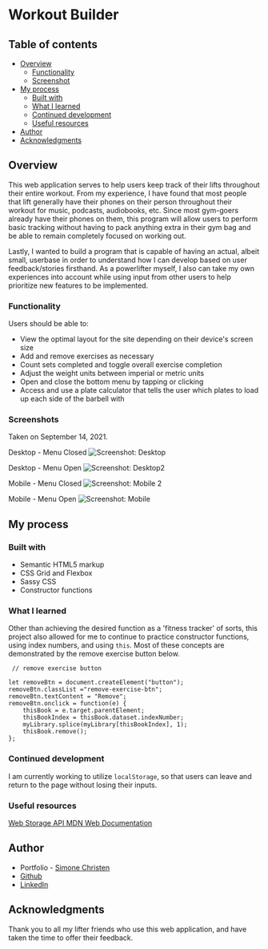 # Workout Builder

## Table of contents

- [Overview](#overview)
  - [Functionality](#functionality)
  - [Screenshot](#screenshot)
- [My process](#my-process)
  - [Built with](#built-with)
  - [What I learned](#what-i-learned)
  - [Continued development](#continued-development)
  - [Useful resources](#useful-resources)
- [Author](#author)
- [Acknowledgments](#acknowledgments)

## Overview

This web application serves to help users keep track of their lifts throughout their entire workout. From my experience, I have found that most people that lift generally have their phones on their person throughout their workout for music, podcasts, audiobooks, etc. Since most gym-goers already have their phones on them, this program will allow users to perform basic tracking without having to pack anything extra in their gym bag and be able to remain completely focused on working out.

Lastly, I wanted to build a program that is capable of having an actual, albeit small, userbase in order to understand how I can develop based on user feedback/stories firsthand. As a powerlifter myself, I also can take my own experiences into account while using input from other users to help prioritize new features to be implemented.

### Functionality

Users should be able to:

- View the optimal layout for the site depending on their device's screen size
- Add and remove exercises as necessary
- Count sets completed and toggle overall exercise completion
- Adjust the weight units between imperial or metric units
- Open and close the bottom menu by tapping or clicking
- Access and use a plate calculator that tells the user which plates to load up each side of the barbell with

### Screenshots

Taken on September 14, 2021.

Desktop - Menu Closed
![Screenshot: Desktop](/images/desktop-closed.png)

Desktop - Menu Open
![Screenshot: Desktop2](/images/desktop-open.png)

Mobile - Menu Closed
![Screenshot: Mobile 2](/images/mobile-closed.png)

Mobile - Menu Open
![Screenshot: Mobile](/images/mobile-open.png)

## My process

### Built with

- Semantic HTML5 markup
- CSS Grid and Flexbox
- Sassy CSS
- Constructor functions

### What I learned

Other than achieving the desired function as a 'fitness tracker' of sorts, this project also allowed for me to continue to practice constructor functions, using index numbers, and using `this`. Most of these concepts are demonstrated by the remove exercise button below.

```
 // remove exercise button

let removeBtn = document.createElement("button");
removeBtn.classList ="remove-exercise-btn";
removeBtn.textContent = "Remove";
removeBtn.onclick = function(e) {
    thisBook = e.target.parentElement;
    thisBookIndex = thisBook.dataset.indexNumber;
    myLibrary.splice(myLibrary[thisBookIndex], 1);
    thisBook.remove();
};
```

### Continued development

I am currently working to utilize `localStorage`, so that users can leave and return to the page without losing their inputs.

### Useful resources

[Web Storage API MDN Web Documentation](https://developer.mozilla.org/en-US/docs/Web/API/Web_Storage_API/Using_the_Web_Storage_API)

## Author

- Portfolio - [Simone Christen](https://sunnfast.github.io/)
- [Github](https://www.github.com/Sunnfast)
- [LinkedIn](https://www.linkedin.com/in/simonechristen/)

## Acknowledgments

Thank you to all my lifter friends who use this web application, and have taken the time to offer their feedback.
